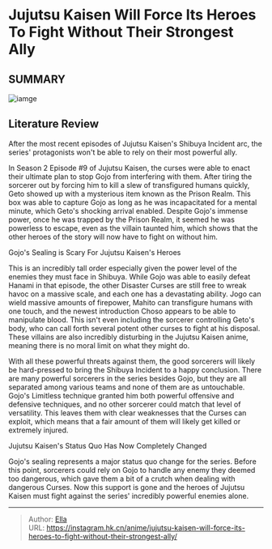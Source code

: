 # Jujutsu Kaisen Will Force Its Heroes To Fight Without Their Strongest Ally


## SUMMARY 

![iamge](https://static1.srcdn.com/wordpress/wp-content/uploads/2023/10/gojo-from-jujutsu-kaisen-is-sealed.jpg)

## Literature Review

After the most recent episodes of Jujutsu Kaisen&#39;s Shibuya Incident arc, the series&#39; protagonists won&#39;t be able to rely on their most powerful ally.





In Season 2 Episode #9 of Jujutsu Kaisen, the curses were able to enact their ultimate plan to stop Gojo from interfering with them. After tiring the sorcerer out by forcing him to kill a slew of transfigured humans quickly, Geto showed up with a mysterious item known as the Prison Realm. This box was able to capture Gojo as long as he was incapacitated for a mental minute, which Geto&#39;s shocking arrival enabled. Despite Gojo&#39;s immense power, once he was trapped by the Prison Realm, it seemed he was powerless to escape, even as the villain taunted him, which shows that the other heroes of the story will now have to fight on without him.





 Gojo&#39;s Sealing is Scary For Jujutsu Kaisen&#39;s Heroes 
          

This is an incredibly tall order especially given the power level of the enemies they must face in Shibuya. While Gojo was able to easily defeat Hanami in that episode, the other Disaster Curses are still free to wreak havoc on a massive scale, and each one has a devastating ability. Jogo can wield massive amounts of firepower, Mahito can transfigure humans with one touch, and the newest introduction Choso appears to be able to manipulate blood. This isn&#39;t even including the sorcerer controlling Geto&#39;s body, who can call forth several potent other curses to fight at his disposal. These villains are also incredibly disturbing in the Jujutsu Kaisen anime, meaning there is no moral limit on what they might do.

With all these powerful threats against them, the good sorcerers will likely be hard-pressed to bring the Shibuya Incident to a happy conclusion. There are many powerful sorcerers in the series besides Gojo, but they are all separated among various teams and none of them are as untouchable. Gojo&#39;s Limitless technique granted him both powerful offensive and defensive techniques, and no other sorcerer could match that level of versatility. This leaves them with clear weaknesses that the Curses can exploit, which means that a fair amount of them will likely get killed or extremely injured.






 Jujutsu Kaisen&#39;s Status Quo Has Now Completely Changed 
          

Gojo&#39;s sealing represents a major status quo change for the series. Before this point, sorcerers could rely on Gojo to handle any enemy they deemed too dangerous, which gave them a bit of a crutch when dealing with dangerous Curses. Now this support is gone and the heroes of Jujutsu Kaisen must fight against the series&#39; incredibly powerful enemies alone.



---

> Author: [Ella](https://instagram.hk.cn/)  
> URL: https://instagram.hk.cn/anime/jujutsu-kaisen-will-force-its-heroes-to-fight-without-their-strongest-ally/  


